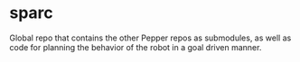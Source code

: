 # sparc
Global repo that contains the other Pepper repos as submodules, as well as code for planning the behavior of the robot in a goal driven manner.
